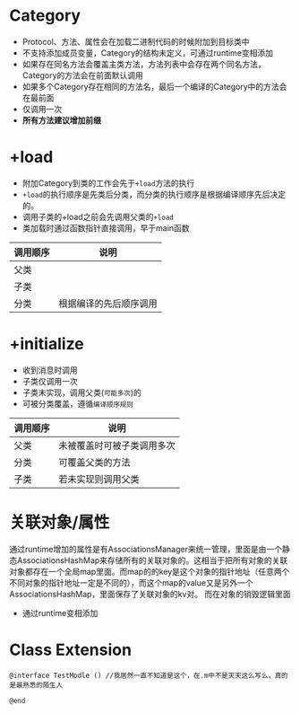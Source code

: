 # Category

- Protocol、方法、属性会在加载二进制代码的时候附加到目标类中
- 不支持添加成员变量，Category的结构未定义，可通过runtime变相添加
- 如果存在同名方法会覆盖主类方法，方法列表中会存在两个同名方法，Category的方法会在前面默认调用
- 如果多个Category存在相同的方法名，最后一个编译的Category中的方法会在最前面
- 仅调用一次
- **所有方法建议增加前缀**

# +load

- 附加Category到类的工作会先于`+load`方法的执行
- `+load`的执行顺序是先类后分类，而分类的执行顺序是根据编译顺序先后决定的。
- 调用子类的+load之前会先调用父类的`+load`
- 类加载时通过函数指针直接调用，早于main函数

| 调用顺序 | 说明 |
| --- | --- |
| 父类 | |
| 子类 | |
| 分类 | 根据编译的先后顺序调用 |

# +initialize

- 收到消息时调用
- 子类仅调用一次
- 子类未实现，调用父类(`可能多次`)的
- 可被分类覆盖，遵循`编译顺序规则`

| 调用顺序 | 说明 |
| --- | --- |
| 父类 | 未被覆盖时可被子类调用多次 |
| 分类 | 可覆盖父类的方法  |
| 子类 | 若未实现则调用父类 |

# 关联对象/属性

通过runtime增加的属性是有AssociationsManager来统一管理，里面是由一个静态AssociationsHashMap来存储所有的关联对象的。这相当于把所有对象的关联对象都存在一个全局map里面。而map的的key是这个对象的指针地址（任意两个不同对象的指针地址一定是不同的），而这个map的value又是另外一个AssociationsHashMap，里面保存了关联对象的kv对。
而在对象的销毁逻辑里面
- 通过runtime变相添加

# Class Extension

```objc
@interface TestModle () //我居然一直不知道是这个，在.m中不是天天这么写么，真的是最熟悉的陌生人

@end
```
